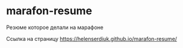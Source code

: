 # marafon-resume
Резюме которое делали на марафоне

Ссылка на страницу https://helenserdiuk.github.io/marafon-resume/
